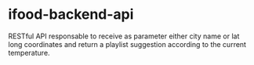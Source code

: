 # ifood-backend-api
RESTful API responsable to receive as parameter either city name or lat long coordinates and return a playlist suggestion according to the current temperature.
